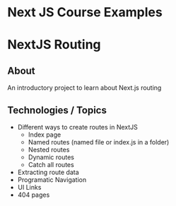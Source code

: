 # Next JS Course Examples
# NextJS Routing

## About
An introductory project to learn about Next.js routing

## Technologies / Topics
- Different ways to create routes in NextJS
    - Index page
    - Named routes (named file or index.js in a folder)
    - Nested routes
    - Dynamic routes
    - Catch all routes
- Extracting route data
- Programatic Navigation
- UI Links
- 404 pages